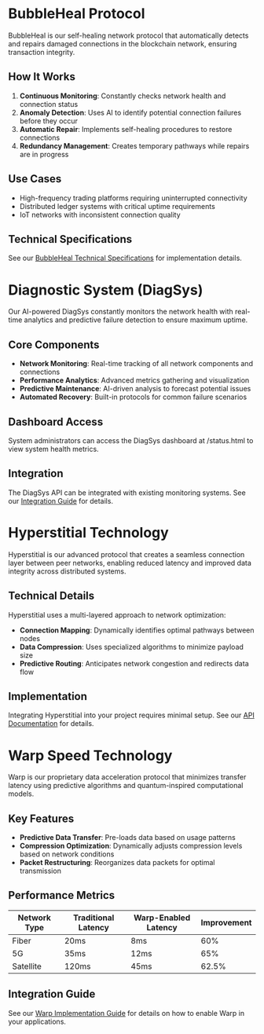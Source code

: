 ﻿# BubbleHeal Protocol

BubbleHeal is our self-healing network protocol that automatically detects and repairs damaged connections in the blockchain network, ensuring transaction integrity.

## How It Works

1. **Continuous Monitoring**: Constantly checks network health and connection status
2. **Anomaly Detection**: Uses AI to identify potential connection failures before they occur
3. **Automatic Repair**: Implements self-healing procedures to restore connections
4. **Redundancy Management**: Creates temporary pathways while repairs are in progress

## Use Cases

- High-frequency trading platforms requiring uninterrupted connectivity
- Distributed ledger systems with critical uptime requirements
- IoT networks with inconsistent connection quality

## Technical Specifications

See our [BubbleHeal Technical Specifications](../technical/bubbleheal-specs.md) for implementation details.
# Diagnostic System (DiagSys)

Our AI-powered DiagSys constantly monitors the network health with real-time analytics and predictive failure detection to ensure maximum uptime.

## Core Components

- **Network Monitoring**: Real-time tracking of all network components and connections
- **Performance Analytics**: Advanced metrics gathering and visualization
- **Predictive Maintenance**: AI-driven analysis to forecast potential issues
- **Automated Recovery**: Built-in protocols for common failure scenarios

## Dashboard Access

System administrators can access the DiagSys dashboard at /status.html to view system health metrics.

## Integration

The DiagSys API can be integrated with existing monitoring systems. See our [Integration Guide](../api/diagsys-integration.md) for details.
# Hyperstitial Technology

Hyperstitial is our advanced protocol that creates a seamless connection layer between peer networks, enabling reduced latency and improved data integrity across distributed systems.

## Technical Details

Hyperstitial uses a multi-layered approach to network optimization:

- **Connection Mapping**: Dynamically identifies optimal pathways between nodes
- **Data Compression**: Uses specialized algorithms to minimize payload size
- **Predictive Routing**: Anticipates network congestion and redirects data flow

## Implementation

Integrating Hyperstitial into your project requires minimal setup. See our [API Documentation](../api/hyperstitial-api.md) for details.
# Warp Speed Technology

Warp is our proprietary data acceleration protocol that minimizes transfer latency using predictive algorithms and quantum-inspired computational models.

## Key Features

- **Predictive Data Transfer**: Pre-loads data based on usage patterns
- **Compression Optimization**: Dynamically adjusts compression levels based on network conditions
- **Packet Restructuring**: Reorganizes data packets for optimal transmission

## Performance Metrics

| Network Type | Traditional Latency | Warp-Enabled Latency | Improvement |
|--------------|---------------------|----------------------|-------------|
| Fiber        | 20ms                | 8ms                  | 60%         |
| 5G           | 35ms                | 12ms                 | 65%         |
| Satellite    | 120ms               | 45ms                 | 62.5%       |

## Integration Guide

See our [Warp Implementation Guide](../integration/warp-integration.md) for details on how to enable Warp in your applications.

